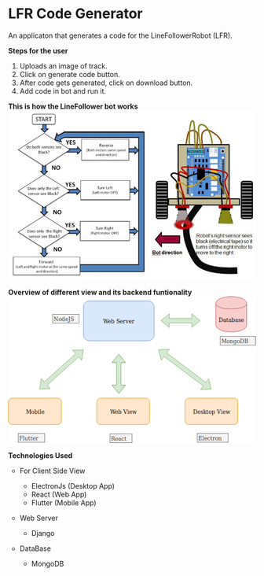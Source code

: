 # LFR Code Generator
An applicaton that generates a code for the LineFollowerRobot (LFR).

**Steps for the user**
1) Uploads an image of track.
2) Click on generate code button.
3) After code gets generated, click on download button.
4) Add code in bot and run it.

**This is how the LineFollower bot works**
![](/Images/line-follower-logic.jpg)


**Overview of different view and its backend funtionality**
![](/Images/MainView.png)

**Technologies Used**
<ul style="list-style-type:circle;">

 <li>
   <p>For Client Side View<p>
   <ul>
    <li>ElectronJs (Desktop App)</li>
    <li>React (Web App)</li>
    <li>Flutter (Mobile App)</li>
   </ul>
 </li>

 <li>
  <p>Web Server</p>
  <ul>
   <li>Django</li>
  </ul>
 </li>

 <li>
  <p>DataBase</p>
  <ul>
   <li>MongoDB</li>
  <ul>
 </li>

</ul>
